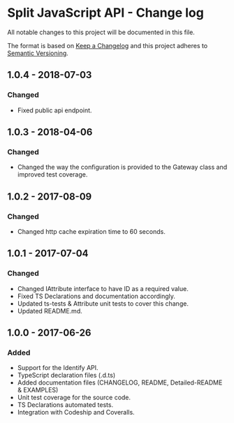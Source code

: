 # Split JavaScript API - Change log
All notable changes to this project will be documented in this file.

The format is based on [Keep a Changelog](http://keepachangelog.com/)
and this project adheres to [Semantic Versioning](http://semver.org/).

## 1.0.4 - 2018-07-03
### Changed
- Fixed public api endpoint.

## 1.0.3 - 2018-04-06
### Changed
- Changed the way the configuration is provided to the Gateway class and improved test coverage.

## 1.0.2 - 2017-08-09
### Changed
- Changed http cache expiration time to 60 seconds.

## 1.0.1 - 2017-07-04
### Changed
- Changed IAttribute interface to have ID as a required value.
- Fixed TS Declarations and documentation accordingly. 
- Updated ts-tests & Attribute unit tests to cover this change.
- Updated README.md.

## 1.0.0 - 2017-06-26
### Added
- Support for the Identify API.
- TypeScript declaration files (.d.ts)
- Added documentation files (CHANGELOG, README, Detailed-README & EXAMPLES)
- Unit test coverage for the source code.
- TS Declarations automated tests.
- Integration with Codeship and Coveralls.

[1.0.0]: https://github.com/splitio/javascript-api/releases/tag/v1.0.0
[1.0.1]: https://github.com/splitio/javascript-api/releases/tag/v1.0.1
[1.0.2]: https://github.com/splitio/javascript-api/releases/tag/v1.0.2
[1.0.3]: https://github.com/splitio/javascript-api/releases/tag/v1.0.3
[1.0.4]: https://github.com/splitio/javascript-api/releases/tag/v1.0.4